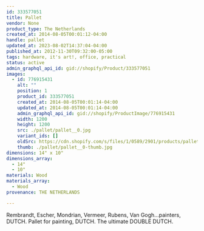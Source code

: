 ```yaml
---
id: 333577051
title: Pallet
vendor: None
product_type: The Netherlands
created_at: 2014-08-05T00:01:12-04:00
handle: pallet
updated_at: 2023-08-02T14:37:04-04:00
published_at: 2012-11-30T09:32:00-05:00
tags: hardware, it's art!, office, practical
status: active
admin_graphql_api_id: gid://shopify/Product/333577051
images:
  - id: 776915431
    alt: ""
    position: 1
    product_id: 333577051
    created_at: 2014-08-05T00:01:14-04:00
    updated_at: 2014-08-05T00:01:14-04:00
    admin_graphql_api_id: gid://shopify/ProductImage/776915431
    width: 1200
    height: 1200
    src: ./pallet/pallet__0.jpg
    variant_ids: []
    oldSrc: https://cdn.shopify.com/s/files/1/0589/2901/products/pallet.jpeg?v=1407211274
    thumb: ./pallet/pallet__0-thumb.jpg
dimensions: 14" x 10"
dimensions_array:
  - 14"
  - 10"
materials: Wood
materials_array:
  - Wood
provenance: THE NETHERLANDS

---
```


Rembrandt, Escher, Mondrian, Vermeer, Rubens, Van Gogh...painters, DUTCH. Pallet for painting, DUTCH. The ultimate DOUBLE DUTCH.